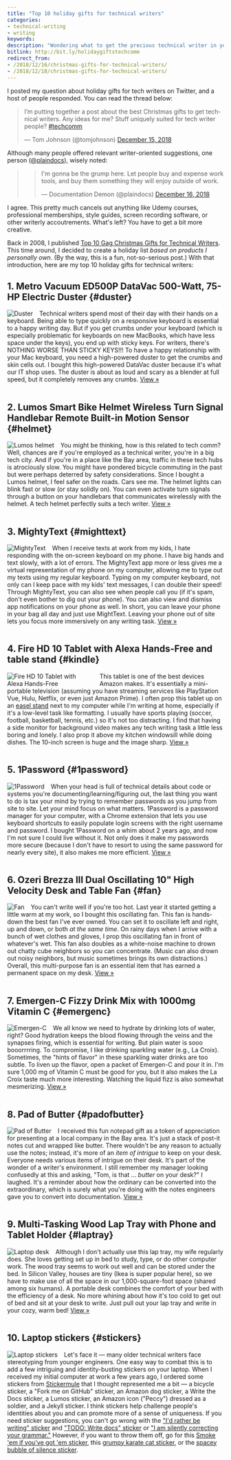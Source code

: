 ```yaml
---
title: "Top 10 holiday gifts for technical writers"
categories:
- technical-writing
- writing
keywords:
description: "Wondering what to get the precious technical writer in your family or workplace for the holidays? Here are some gift ideas."
bitlink: http://bit.ly/holidaygiftstechcomm
redirect_from:
- /2018/12/16/christmas-gifts-for-technical-writers/
- /2018/12/18/christmas-gifts-for-technical-writers/
---
```


I posted my question about holiday gifts for tech writers on Twitter, and a host of people responded. You can read the thread below:

<blockquote class="twitter-tweet" data-lang="en"><p lang="en" dir="ltr">I’m putting together a post about the best Christmas gifts to get technical writers. Any ideas for me? Stuff uniquely suited for tech writer people? <a href="https://twitter.com/hashtag/techcomm?src=hash&amp;ref_src=twsrc%5Etfw">#techcomm</a></p>&mdash; Tom Johnson (@tomjohnson) <a href="https://twitter.com/tomjohnson/status/1074049610702704640?ref_src=twsrc%5Etfw">December 15, 2018</a></blockquote>
<script async src="https://platform.twitter.com/widgets.js" charset="utf-8"></script>

Although many people offered relevant writer-oriented suggestions, one person ([@plaindocs](https://twitter.com/plaindocs)), wisely noted:

><blockquote class="twitter-tweet" data-lang="en"><p lang="en" dir="ltr">I&#39;m gonna be the grump here. Let people buy and expense work tools, and buy them something they will enjoy outside of work.</p>&mdash; Documentation Demon (@plaindocs) <a href="https://twitter.com/plaindocs/status/1074280460505808902?ref_src=twsrc%5Etfw">December 16, 2018</a></blockquote>
<script async src="https://platform.twitter.com/widgets.js" charset="utf-8"></script>


I agree. This pretty much cancels out anything like Udemy courses, professional memberships, style guides, screen recording software, or other writerly accoutrements. What's left? You have to get a bit more creative.

Back in 2008, I published [Top 10 Gag Christmas Gifts for Technical Writers](https://idratherbewriting.com/2008/11/30/top-10-christmas-gifts-for-technical-writers/). This time around, I decided to create a holiday list *based on products I personally own*. (By the way, this is a fun, not-so-serious post.) With that introduction, here are my top 10 holiday gifts for technical writers:


## 1. Metro Vacuum ED500P DataVac 500-Watt, 75-HP Electric Duster {#duster}

<a href="https://www.amazon.com/gp/product/B001U899HQ/ref=oh_aui_search_detailpage?ie=UTF8&psc=1"><img src="https://s3.us-west-1.wasabisys.com/idbwmedia.com/images/xmas_duster.png" style="float: left; margin-right: 15px; max-width: 200px;" alt="Duster"/></a>

Technical writers spend most of their day with their hands on a keyboard. Being able to type quickly on a responsive keyboard is essential to a happy writing day. But if you get crumbs under your keyboard (which is especially problematic for keyboards on new MacBooks, which have less space under the keys), you end up with sticky keys. For writers, there's NOTHING WORSE THAN STICKY KEYS!!! To have a happy relationship with your Mac keyboard, you need a high-powered duster to get the crumbs and skin cells out. I bought this high-powered DataVac duster because it's what our IT shop uses. The duster is about as loud and scary as a blender at full speed, but it completely removes any crumbs. [View &raquo;](https://www.amazon.com/gp/product/B001U899HQ/ref=oh_aui_search_detailpage?ie=UTF8&psc=1)

<div style="clear: both;"></div>


## 2. Lumos Smart Bike Helmet Wireless Turn Signal Handlebar Remote Built-in Motion Sensor {#helmet}

<a href="https://www.amazon.com/Lumos-Kickstart-Helmet-Pearl-White/dp/B01N4SRG22/ref=sr_1_cc_1?s=aps&ie=UTF8&qid=1544999588&sr=1-1-catcorr&keywords=lumos+helmet"><img src="https://s3.us-west-1.wasabisys.com/idbwmedia.com/images/xmas_lumos.png" style="float: left; margin-right: 15px; max-width: 200px;" alt="Lumos helmet"/></a>

You might be thinking, how is this related to tech comm? Well, chances are if you're employed as a technical writer, you're in a big tech city. And if you're in a place like the Bay area, traffic in these tech hubs is atrociously slow. You might have pondered bicycle commuting in the past but were perhaps deterred by safety considerations. Since I bought a Lumos helmet, I feel safer on the roads. Cars see me. The helmet lights can blink fast or slow (or stay solidly on). You can even activate turn signals through a button on your handlebars that communicates wirelessly with the helmet. A tech helmet perfectly suits a tech writer. [View &raquo;](https://www.amazon.com/Lumos-Kickstart-Helmet-Pearl-White/dp/B01N4SRG22/ref=sr_1_cc_1?s=aps&ie=UTF8&qid=1544999588&sr=1-1-catcorr&keywords=lumos+helmet)

<div style="clear: both;"></div>


## 3. MightyText {#mighttext}

<a href="https://mightytext.net/"><img src="https://s3.us-west-1.wasabisys.com/idbwmedia.com/images/xmas_mightytext.png" style="float: left; margin-right: 15px; max-width: 200px;" alt="MightyText"/></a>

When I receive texts at work from my kids, I hate responding with the on-screen keyboard on my phone. I have big hands and text slowly, with a lot of errors. The MightyText app more or less gives me a virtual representation of my phone on my computer, allowing me to type out my texts using my regular keyboard. Typing on my computer keyboard, not only can I keep pace with my kids' text messages, I can double their speed! Through MightyText, you can also see when people call you (if it's spam, don't even bother to dig out your phone). You can also view and dismiss app notifications on your phone as well. In short, you can leave your phone in your bag all day and just use MightText. Leaving your phone out of site lets you focus more immersively on any writing task. [View &raquo;](https://mightytext.net/)

<div style="clear: both;"></div>


## 4. Fire HD 10 Tablet with Alexa Hands-Free and table stand {#kindle}

<a href="https://www.amazon.com/All-New-Amazon-Fire-HD-10-Inch-Tablet-32GB-Black/dp/B01J6RPGKG/ref=sr_1_1?ie=UTF8&qid=1545000638&sr=8-1&keywords=kindle+fire+10+inch+tablet"><img src="https://s3.us-west-1.wasabisys.com/idbwmedia.com/images/xmas_firehd10.jpg" style="float: left; margin-right: 15px; max-width: 200px;" alt="Fire HD 10 Tablet with Alexa Hands-Free"/></a>

This tablet is one of the best devices Amazon makes. It's essentially a mini-portable television (assuming you have streaming services like PlayStation Vue, Hulu, Netflix, or even just Amazon Prime). I often prop this tablet up on an [easel stand](https://www.amazon.com/AmazonBasics-IPM-TAB1-AMZ-Adjustable-Tablet-Stand/dp/B006ZT4VA0) next to my computer while I'm writing at home, especially if it's a low-level task like formatting. I usually have sports playing (soccer, football, basketball, tennis, etc.) so it's not too distracting. I find that having a side monitor for background video makes any tech writing task a little less boring and lonely. I also prop it above my kitchen windowsill while doing dishes. The 10-inch screen is huge and the image sharp. [View &raquo;](https://www.amazon.com/All-New-Amazon-Fire-HD-10-Inch-Tablet-32GB-Black/dp/B01J6RPGKG/ref=sr_1_1?ie=UTF8&qid=1545000638&sr=8-1&keywords=kindle+fire+10+inch+tablet)

<div style="clear: both;"></div>


## 5. 1Password {#1password}

<a href="https://1password.com/"><img src="https://s3.us-west-1.wasabisys.com/idbwmedia.com/images/xmas_1password.png" style="float: left; margin-right: 15px; max-width: 200px;" alt="1Password"/></a>

When your head is full of technical details about code or systems you're documenting/learning/figuring out, the last thing you want to do is tax your mind by trying to remember passwords as you jump from site to site. Let your mind focus on what matters. 1Password is a password manager for your computer, with a Chrome extension that lets you use keyboard shortcuts to easily populate login screens with the right username and password. I bought 1Password on a whim about 2 years ago, and now I'm not sure I could live without it. Not only does it make my passwords more secure (because I don't have to resort to using the same password for nearly every site), it also makes me more efficient. [View &raquo;](https://1password.com/)

<div style="clear: both;"></div>


## 6. Ozeri Brezza III Dual Oscillating 10" High Velocity Desk and Table Fan {#fan}

<a href="https://www.amazon.com/gp/product/B00I3RLCF4/ref=oh_aui_search_detailpage?ie=UTF8&psc=1"><img src="https://s3.us-west-1.wasabisys.com/idbwmedia.com/images/xmas_fan.png" style="float: left; margin-right: 15px; max-width: 200px;" alt="Fan"/></a>

You can't write well if you're too hot. Last year it started getting a little warm at my work, so I bought this oscillating fan. This fan is hands-down the best fan I've ever owned. You can set it to oscillate left and right, up and down, or both *at the same time*. On rainy days when I arrive with a bunch of wet clothes and gloves, I prop this oscillating fan in front of whatever's wet. This fan also doubles as a white-noise machine to drown out chatty cube neighbors so you can concentrate. (Music can also drown out noisy neighbors, but music sometimes brings its own distractions.) Overall, this multi-purpose fan is an essential item that has earned a permanent space on my desk. [View &raquo;](https://www.amazon.com/gp/product/B00I3RLCF4/ref=oh_aui_search_detailpage?ie=UTF8&psc=1)

<div style="clear: both;"></div>


## 7. Emergen-C Fizzy Drink Mix with 1000mg Vitamin C {#emergenc}

<a href="https://www.amazon.com/Emergen-C-Dietary-Supplement-Vitamin-Caffeine/dp/B00NNOV1US/ref=sr_1_1_a_it?ie=UTF8&qid=1545001220&sr=8-1-spons&keywords=emergen-c&th=1"><img src="https://s3.us-west-1.wasabisys.com/idbwmedia.com/images/xmas_emergenc.png" style="float: left; margin-right: 15px; max-width: 200px;" alt="Emergen-C"/></a>
We all know we need to hydrate by drinking lots of water, right? Good hydration keeps the blood flowing through the veins and the synapses firing, which is essential for writing. But plain water is sooo booorrrring. To compromise, I like drinking sparkling water (e.g., La Croix). Sometimes, the "hints of flavor" in these sparkling water drinks are too subtle. To liven up the flavor, open a packet of Emergen-C and pour it in. I'm sure 1,000 mg of Vitamin C must be good for you, but it also makes the La Croix taste much more interesting. Watching the liquid fizz is also somewhat mesmerizing. [View &raquo;](https://www.amazon.com/Emergen-C-Dietary-Supplement-Vitamin-Caffeine/dp/B00NNOV1US/ref=sr_1_1_a_it?ie=UTF8&qid=1545001220&sr=8-1-spons&keywords=emergen-c&th=1)

<div style="clear: both;"></div>


## 8. Pad of Butter {#padofbutter}

<a href="https://www.barnesandnoble.com/p/pad-of-butter-chronicle-books/1121746503/2677841757974?st=PLA&sid=BNB_Core+Catch-All,+Low&sourceId=PLAGoNA&dpid=tdtve346c&2sid=Google_c&gclid=Cj0KCQiA6dLgBRDoARIsAJgoM4sCtYWhgGxwJxakb3vVEDXvXe3fISsDYA2b8VSLm4xjn6yRa3WxLWkaAusmEALw_wcB"><img src="https://s3.us-west-1.wasabisys.com/idbwmedia.com/images/xmas_pad.png" style="float: left; margin-right: 15px; max-width: 200px;" alt="Pad of Butter"/></a>

I received this fun notepad gift as a token of appreciation for presenting at a local company in the Bay area. It's just a stack of post-it notes cut and wrapped like butter. There wouldn't be any reason to actually use the notes; instead, it's more of an *item of intrigue* to keep on your desk. Everyone needs various items of intrigue on their desk. It's part of the wonder of a writer's environment. I still remember my manager looking confusedly at this and asking, "Tom, is that ... *butter* on your desk?" I laughed. It's a reminder about how the ordinary can be converted into the extraordinary, which is surely what you're doing with the notes engineers gave you to convert into documentation. [View &raquo;](https://www.barnesandnoble.com/p/pad-of-butter-chronicle-books/1121746503/2677841757974?st=PLA&sid=BNB_Core+Catch-All,+Low&sourceId=PLAGoNA&dpid=tdtve346c&2sid=Google_c&gclid=Cj0KCQiA6dLgBRDoARIsAJgoM4sCtYWhgGxwJxakb3vVEDXvXe3fISsDYA2b8VSLm4xjn6yRa3WxLWkaAusmEALw_wcB)

<div style="clear: both;"></div>


## 9. Multi-Tasking Wood Lap Tray with Phone and Tablet Holder {#laptray}

<a href="https://express.google.com/u/0/product/1088981931023920445_8366401404064994060_6136318?utm_source=google_shopping&utm_medium=tu_cu&utm_content=eid-lsjeuxoeqt&gtim=CI7R5b622IbNvQEQxrSw5eDU69cOGKDugBMiA1VTRCig7-vgBTD-w_YC&utm_campaign=6136318&gclid=CjwKCAiAjNjgBRAgEiwAGLlf2tUgptTF-tLTB-ufm5Wsz4V3JM82slmDWe8NJIOW1TWgOM1bYWzjqBoCjQEQAvD_BwE"><img src="https://s3.us-west-1.wasabisys.com/idbwmedia.com/images/xmas_laptopdesk.png" style="float: left; margin-right: 15px; max-width: 200px;" alt="Laptop desk"/></a>

Although I don't actually use this lap tray, my wife regularly does. She loves getting set up in bed to study, type, or do other computer work. The wood tray seems to work out well and can be stored under the bed. In Silicon Valley, houses are tiny (Ikea is super popular here), so we have to make use of all the space in our 1,000-square-foot space (shared among six humans). A portable desk combines the comfort of your bed with the efficiency of a desk. No more whining about how it's too cold to get out of bed and sit at your desk to write. Just pull out your lap tray and write in your cozy, warm bed! [View &raquo;](https://express.google.com/u/0/product/1088981931023920445_8366401404064994060_6136318?utm_source=google_shopping&utm_medium=tu_cu&utm_content=eid-lsjeuxoeqt&gtim=CI7R5b622IbNvQEQxrSw5eDU69cOGKDugBMiA1VTRCig7-vgBTD-w_YC&utm_campaign=6136318&gclid=CjwKCAiAjNjgBRAgEiwAGLlf2tUgptTF-tLTB-ufm5Wsz4V3JM82slmDWe8NJIOW1TWgOM1bYWzjqBoCjQEQAvD_BwE)

<div style="clear: both;"></div>


## 10. Laptop stickers {#stickers}

<a href="https://www.redbubble.com/shop/stickers?ref=global-nav-top"><img src="https://s3.us-west-1.wasabisys.com/idbwmedia.com/images/xmas_stickers.png" style="float: left; margin-right: 15px; max-width: 200px;" alt="Laptop stickers"/></a>
Let's face it &mdash; many older technical writers face stereotyping from younger engineers. One easy way to combat this is to add a few intriguing and identity-busting stickers on your laptop. When I received my initial computer at work a few years ago, I ordered some stickers from [Stickermule](https://www.stickermule.com/) that I thought represented me a bit &mdash; a bicycle sticker, a "Fork me on GitHub" sticker, an Amazon dog sticker, a Write the Docs sticker, a Lumos sticker, an Amazon icon ("Peccy") dressed as a soldier, and a Jekyll sticker. I think stickers help challenge people's identities about you and can promote more of a sense of uniqueness. If you need sticker suggestions, you can't go wrong with the ["I'd rather be writing" sticker](https://www.redbubble.com/people/griffygallery/works/21776283-id-rather-be-writing?p=sticker&size=small&size=small) and ["TODO: Write docs" sticker](https://www.redbubble.com/people/beeskneez/works/31497320-todo-write-docs?cat_context=u-stationery&grid_pos=5&p=sticker&rbs=3b26a936-3315-4e76-a1da-7409c8e26604&ref=shop_grid&searchTerm=stickers%20documentation) or ["I am silently correcting your grammar."](https://society6.com/product/i-am-silently-correcting-your-grammar_sticker?sku=s6-3186789p65a211v750a212v753) However, if you want to throw them off, go for this [Smoke 'em if you've got 'em sticker](https://society6.com/product/smoke-em-if-you-got-em_sticker?sku=s6-186720p65a211v750a212v753), this [grumpy karate cat sticker](https://society6.com/product/hai_sticker?sku=s6-4262300p65a211v751a212v753), or the [spacey bubble of silence sticker](https://society6.com/product/silence-tu0_sticker?sku=s6-3170085p65a211v750a212v753).
